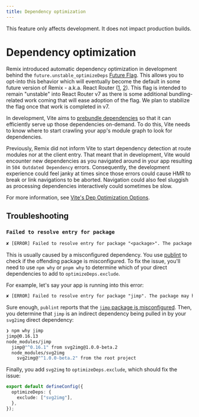 ```yaml
---
title: Dependency optimization
---
```


<docs-info>This feature only affects development. It does not impact production builds.</docs-info>

# Dependency optimization

Remix introduced automatic dependency optimization in development behind the `future.unstable_optimizeDeps` [Future Flag][future-flags]. This allows you to opt-into this behavior which will eventually become the default in some future version of Remix - a.k.a. React Router ([1][rr-v7], [2][rr-v7-2]). This flag is intended to remain "unstable" into React Router v7 as there is some additional bundling-related work coming that will ease adoption of the flag. We plan to stabilize the flag once that work is completed in v7.

In development, Vite aims to [prebundle dependencies][prebundle-dependencies] so that it can efficiently serve up those dependencies on-demand.
To do this, Vite needs to know where to start crawling your app's module graph to look for dependencies.

Previously, Remix did not inform Vite to start dependency detection at route modules nor at the client entry.
That meant that in development, Vite would encounter new dependencies as you navigated around in your app resulting in `504 Outdated Dependency` errors.
Consequently, the development experience could feel janky at times since those errors could cause HMR to break or link navigations to be aborted.
Navigation could also feel sluggish as processing dependencies interactively could sometimes be slow.

For more information, see [Vite's Dep Optimization Options][vite-s-dep-optimization-options].

## Troubleshooting

### `Failed to resolve entry for package`

```txt
✘ [ERROR] Failed to resolve entry for package "<package>". The package may have incorrect main/module/exports specified in its package.json. [plugin vite:dep-pre-bundle]
```

This is usually caused by a misconfigured dependency.
You use [publint][publint] to check if the offending package is misconfigured.
To fix the issue, you'll need to use `npm why` or `pnpm why` to determine which of your direct dependencies to add to `optimizeDeps.exclude`.

For example, let's say your app is running into this error:

```txt
✘ [ERROR] Failed to resolve entry for package "jimp". The package may have incorrect main/module/exports specified in its package.json. [plugin vite:dep-pre-bundle]
```

Sure enough, `publint` reports that the [`jimp` package is misconfigured][jimp-package-is-misconfigured].
Then, you determine that `jimp` is an indirect dependency being pulled in by your `svg2img` direct dependency:

```sh
❯ npm why jimp
jimp@0.16.13
node_modules/jimp
  jimp@"^0.16.1" from svg2img@1.0.0-beta.2
  node_modules/svg2img
    svg2img@"^1.0.0-beta.2" from the root project
```

Finally, you add `svg2img` to `optimizeDeps.exclude`, which should fix the issue:

```ts filename=vite.config.ts
export default defineConfig({
  optimizeDeps: {
    exclude: ["svg2img"],
  },
});
```

[future-flags]: ../guides/api-development-strategy
[rr-v7]: https://remix.run/blog/merging-remix-and-react-router
[rr-v7-2]: https://remix.run/blog/incremental-path-to-react-19
[prebundle-dependencies]: https://vitejs.dev/guide/dep-pre-bundling.html
[vite-s-dep-optimization-options]: https://vitejs.dev/config/dep-optimization-options#dep-optimization-options
[publint]: https://publint.dev
[jimp-package-is-misconfigured]: https://publint.dev/jimp@0.22.12
